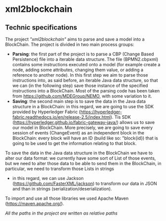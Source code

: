 # xml2blockchain
## Technic specifications
The project _"xml2blockchain"_ aims to parse and save a model into a BlockChain. The project is divided in two main process groups:
- **Parsing**: the first part of the project is to parse a CBP (Change Based Persistence) file into a iterable data structure. The file (BPMN2.cbpxml) contains some instructions executed onto a model (for example create a node, adding some attributes, changing them value, or adding a reference to another node). In this first step we aim to parse those instructions into, as said before, an iterable Java data structure, so that we can (in the following step) save those instance of the specified instructions into a BlockChain. Most of the parsing code has been taken from https://github.com/MDEGroup/NEMO, with some variation to it.
- **Saving**: the second main step is to save the data in the Java data structure in a BlockChain: in this regard, we are going to use the SDK provided by Hyperledger Fabric (https://hyperledger-fabric.readthedocs.io/en/release-2.5/index.html). Tis SDK (https://hyperledger.github.io/fabric-gateway-java/) allows us to save our model in BlockChain. More precisely, we are going to save every session of events (ChangeEvent) as an independent block in the BlockChain: every block will have an ID (build like so: "block{id}) that is going to be used to get the information relating to that block.

To save the data in the Java data structure in the BlockChain we have to alter our data format: we currently have some sort of List of those events, but we need to alter those data to be able to send them in the BlockChain, in particular, we need to transform those Lists in strings
- in this regard, we can use Jackson (https://github.com/FasterXML/jackson) to transform our data in JSON and than in strings (serialization/deserialization).

To import and use all those libraries we used Apache Maven (https://maven.apache.org/).

_All the paths in the project are written as relative paths_